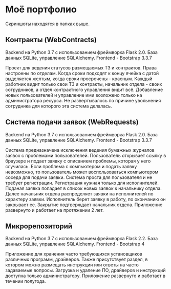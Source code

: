 # Моё портфолио
Скриншоты находятся в папках выше.

## Контракты (WebContracts)  
Backend на Python 3.7 с использованием фреймворка Flask 2.0. База данных SQLite, управление SQLAlchemy. Frontend - Bootstrap 3.3.7


Проект для ведения статусов размещаемых ТЗ и контрактов. Права настроены по отделам. Когда сроки подходят к концу ячейка с датой выделяется желтым, когда сроки просрочены - красным. Каждый работник видит только свои ТЗ и контракты, начальник отдела - своих сотрудников, а отдел контрактного управления видит всё. Добавление новых пользователей и управление ими возложено только на администратора ресурса. Не развертывалось по причине увольнения сотрудника для которого эта система делалась.

## Система подачи заявок (WebRequests)
Backend на Python 3.7 с использованием фреймворка Flask 2.0. База данных SQLite, управление SQLAlchemy. Frontend - Bootstrap 3.3.7


Система предназначена исключения ведения бумажных журналов заявок с проблемами пользователей. Пользователь открывает ссылку в браузере и подает заявку с описанием проблемы, которая у него случилась. Если проблема с компьютером и подать заявку невозможно, то пользователь может воспользоваться компьютером соседа для подачи заявки. Система проста для пользователя и не требует регистрации. Регистрация нужная только для исполнителей. Поданая заявка попадает в список новых заявок к начальнику отдела. Далее начальник отдела распределяет заявки на исполнителей по характеру заявки. Исполнитель берет заявку в работу, по окончанию он закрывает ее. Закрытие подтверждает начальник отдела. Приложение развернуто и работает на протяжении 2 лет.

## Микрорепозиторий
Backend на Python 3.7 с использованием фреймворка Flask 2.2. База данных SQLite, управление SQLAlchemy. Frontend - Bootstrap 4


Приложение для хранения часто требующихся установщиков различных программ, драйверов. Также присутствует раздел, в котором можно размещать инструкции или ответы на часто задаваемые вопросы. Загрузка и удаление ПО, драйверов и инструкций доступна только администратору. Приложение развернуто и работает в течении полугода.